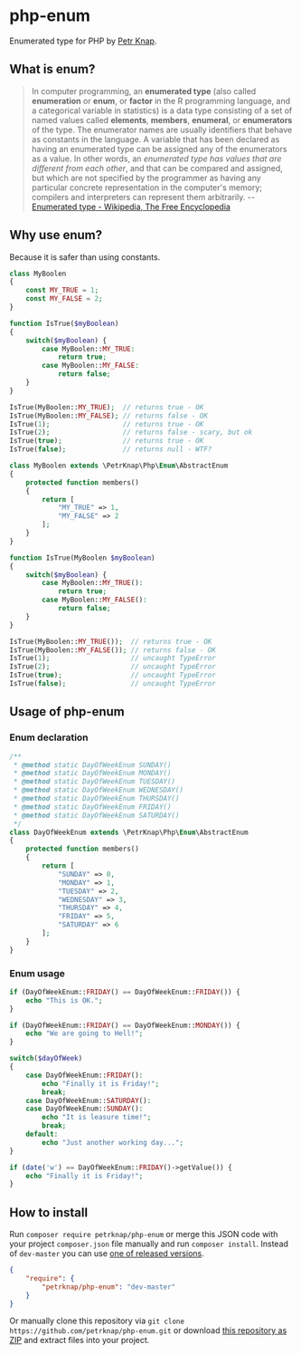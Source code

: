 # php-enum

Enumerated type for PHP by [Petr Knap].


## What is enum?

> In computer programming, an **enumerated type** (also called **enumeration** or **enum**, or **factor** in the R programming language, and a categorical variable in statistics) is a data type consisting of a set of named values called **elements**, **members**, **enumeral**, or **enumerators** of the type. The enumerator names are usually identifiers that behave as constants in the language. A variable that has been declared as having an enumerated type can be assigned any of the enumerators as a value. In other words, an *enumerated type has values that are different from each other*, and that can be compared and assigned, but which are not specified by the programmer as having any particular concrete representation in the computer's memory; compilers and interpreters can represent them arbitrarily.
-- [Enumerated type - Wikipedia, The Free Encyclopedia]

## Why use enum?

Because it is safer than using constants.

```php
class MyBoolen
{
    const MY_TRUE = 1;
    const MY_FALSE = 2;
}

function IsTrue($myBoolean)
{
    switch($myBoolean) {
        case MyBoolen::MY_TRUE:
            return true;
        case MyBoolen::MY_FALSE:
            return false;
    }
}

IsTrue(MyBoolen::MY_TRUE);  // returns true - OK
IsTrue(MyBoolen::MY_FALSE); // returns false - OK
IsTrue(1);                  // returns true - OK
IsTrue(2);                  // returns false - scary, but ok
IsTrue(true);               // returns true - OK
IsTrue(false);              // returns null - WTF?
```

```php
class MyBoolen extends \PetrKnap\Php\Enum\AbstractEnum
{
    protected function members()
    {
        return [
            "MY_TRUE" => 1,
            "MY_FALSE" => 2
        ];
    }
}

function IsTrue(MyBoolen $myBoolean)
{
    switch($myBoolean) {
        case MyBoolen::MY_TRUE():
            return true;
        case MyBoolen::MY_FALSE():
            return false;
    }
}

IsTrue(MyBoolen::MY_TRUE());  // returns true - OK
IsTrue(MyBoolen::MY_FALSE()); // returns false - OK
IsTrue(1);                    // uncaught TypeError
IsTrue(2);                    // uncaught TypeError
IsTrue(true);                 // uncaught TypeError
IsTrue(false);                // uncaught TypeError
```


## Usage of php-enum

### Enum declaration
```php
/**
 * @method static DayOfWeekEnum SUNDAY()
 * @method static DayOfWeekEnum MONDAY()
 * @method static DayOfWeekEnum TUESDAY()
 * @method static DayOfWeekEnum WEDNESDAY()
 * @method static DayOfWeekEnum THURSDAY()
 * @method static DayOfWeekEnum FRIDAY()
 * @method static DayOfWeekEnum SATURDAY()
 */
class DayOfWeekEnum extends \PetrKnap\Php\Enum\AbstractEnum
{
    protected function members()
    {
        return [
            "SUNDAY" => 0,
            "MONDAY" => 1,
            "TUESDAY" => 2,
            "WEDNESDAY" => 3,
            "THURSDAY" => 4,
            "FRIDAY" => 5,
            "SATURDAY" => 6
        ];
    }
}
```

### Enum usage
```php
if (DayOfWeekEnum::FRIDAY() == DayOfWeekEnum::FRIDAY()) {
    echo "This is OK.";
}
```

```php
if (DayOfWeekEnum::FRIDAY() == DayOfWeekEnum::MONDAY()) {
    echo "We are going to Hell!";
}
```

```php
switch($dayOfWeek)
{
    case DayOfWeekEnum::FRIDAY():
        echo "Finally it is Friday!";
        break;
    case DayOfWeekEnum::SATURDAY():
    case DayOfWeekEnum::SUNDAY():
        echo "It is leasure time!";
        break;
    default:
        echo "Just another working day...";
}
```

```php
if (date('w') == DayOfWeekEnum::FRIDAY()->getValue()) {
    echo "Finally it is Friday!";
}
```


## How to install

Run `composer require petrknap/php-enum` or merge this JSON code with your project `composer.json` file manually and run `composer install`. Instead of `dev-master` you can use [one of released versions].

```json
{
    "require": {
        "petrknap/php-enum": "dev-master"
    }
}
```

Or manually clone this repository via `git clone https://github.com/petrknap/php-enum.git` or download [this repository as ZIP] and extract files into your project.



[Petr Knap]:http://petrknap.cz/
[Enumerated type - Wikipedia, The Free Encyclopedia]:https://en.wikipedia.org/w/index.php?title=Enumerated_type&oldid=701057934
[one of released versions]:https://github.com/petrknap/php-enum/releases
[this repository as ZIP]:https://github.com/petrknap/php-enum/archive/master.zip

